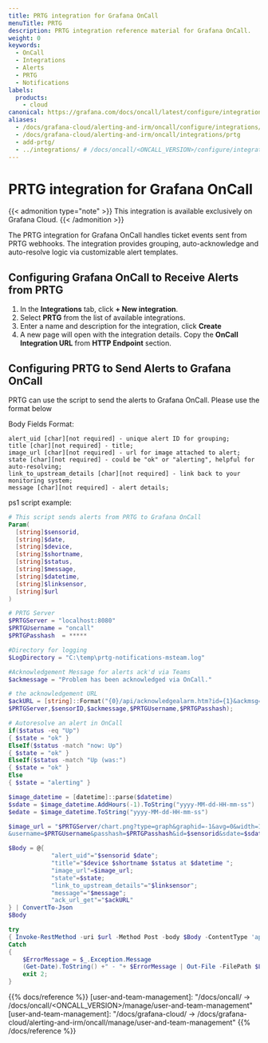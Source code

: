 ```yaml
---
title: PRTG integration for Grafana OnCall
menuTitle: PRTG
description: PRTG integration reference material for Grafana OnCall.
weight: 0
keywords:
  - OnCall
  - Integrations
  - Alerts
  - PRTG
  - Notifications
labels:
  products:
    - cloud
canonical: https://grafana.com/docs/oncall/latest/configure/integrations/references/prtg
aliases:
  - /docs/grafana-cloud/alerting-and-irm/oncall/configure/integrations/references/prtg
  - /docs/grafana-cloud/alerting-and-irm/oncall/integrations/prtg
  - add-prtg/
  - ../integrations/ # /docs/oncall/<ONCALL_VERSION>/configure/integrations/references/prtg
---
```


# PRTG integration for Grafana OnCall

{{< admonition type="note" >}}
This integration is available exclusively on Grafana Cloud.
{{< /admonition >}}

The PRTG integration for Grafana OnCall handles ticket events sent from PRTG webhooks.
The integration provides grouping, auto-acknowledge and auto-resolve logic via customizable alert templates.

## Configuring Grafana OnCall to Receive Alerts from PRTG

1. In the **Integrations** tab, click **+ New integration**.
2. Select **PRTG** from the list of available integrations.
3. Enter a name and description for the integration, click **Create**
4. A new page will open with the integration details. Copy the **OnCall Integration URL** from **HTTP Endpoint** section.

## Configuring PRTG to Send Alerts to Grafana OnCall

PRTG can use the script to send the alerts to Grafana OnCall. Please use the format below

Body Fields Format:

```plaintext
alert_uid [char][not required] - unique alert ID for grouping;
title [char][not required] - title;
image_url [char][not required] - url for image attached to alert;
state [char][not required] - could be "ok" or "alerting", helpful for auto-resolving;
link_to_upstream_details [char][not required] - link back to your monitoring system;
message [char][not required] - alert details;
```

ps1 script example:

```ps1
# This script sends alerts from PRTG to Grafana OnCall
Param(
  [string]$sensorid,
  [string]$date,
  [string]$device,
  [string]$shortname,
  [string]$status,
  [string]$message,
  [string]$datetime,
  [string]$linksensor,
  [string]$url
)

# PRTG Server
$PRTGServer = "localhost:8080"
$PRTGUsername = "oncall"
$PRTGPasshash  = *****

#Directory for logging
$LogDirectory = "C:\temp\prtg-notifications-msteam.log"

#Acknowledgement Message for alerts ack'd via Teams
$ackmessage = "Problem has been acknowledged via OnCall."

# the acknowledgement URL
$ackURL = [string]::Format("{0}/api/acknowledgealarm.htm?id={1}&ackmsg={2}&username={3}&passhash={4}",
$PRTGServer,$sensorID,$ackmessage,$PRTGUsername,$PRTGPasshash);

# Autoresolve an alert in OnCall
if($status -eq "Up")
{ $state = "ok" }
ElseIf($status -match "now: Up")
{ $state = "ok" }
ElseIf($status -match "Up (was:")
{ $state = "ok" }
Else
{ $state = "alerting" }

$image_datetime = [datetime]::parse($datetime)
$sdate = $image_datetime.AddHours(-1).ToString("yyyy-MM-dd-HH-mm-ss")
$edate = $image_datetime.ToString("yyyy-MM-dd-HH-mm-ss")

$image_url = "$PRTGServer/chart.png?type=graph&graphid=-1&avg=0&width=1000&height=400
&username=$PRTGUsername&passhash=$PRTGPasshash&id=$sensorid&sdate=$sdate&edate=$edate"

$Body = @{
            "alert_uid"="$sensorid $date";
            "title"="$device $shortname $status at $datetime ";
            "image_url"=$image_url;
            "state"=$state;
            "link_to_upstream_details"="$linksensor";
            "message"="$message";
            "ack_url_get"="$ackURL"
} | ConvertTo-Json
$Body

try
{ Invoke-RestMethod -uri $url -Method Post -body $Body -ContentType 'application/json; charset=utf-8'; exit 0; }
Catch
{
    $ErrorMessage = $_.Exception.Message
    (Get-Date).ToString() +" - "+ $ErrorMessage | Out-File -FilePath $LogDirectory -Append
    exit 2;
}

```

{{% docs/reference %}}
[user-and-team-management]: "/docs/oncall/ -> /docs/oncall/<ONCALL_VERSION>/manage/user-and-team-management"
[user-and-team-management]: "/docs/grafana-cloud/ -> /docs/grafana-cloud/alerting-and-irm/oncall/manage/user-and-team-management"
{{% /docs/reference %}}

